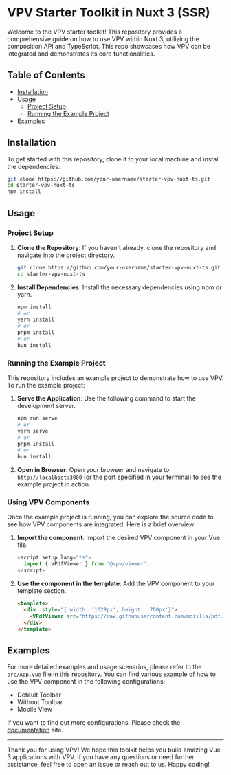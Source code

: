 # VPV Starter Toolkit in Nuxt 3 (SSR)

Welcome to the VPV starter toolkit! This repository provides a comprehensive guide on how to use VPV within Nuxt 3, utilizing the composition API and TypeScript. This repo showcases how VPV can be integrated and demonstrates its core functionalities.

## Table of Contents
- [Installation](#installation)
- [Usage](#usage)
  - [Project Setup](#project-setup)
  - [Running the Example Project](#running-the-example-project)
- [Examples](#examples)

## Installation

To get started with this repository, clone it to your local machine and install the dependencies:

```bash
git clone https://github.com/your-username/starter-vpv-nuxt-ts.git
cd starter-vpv-nuxt-ts
npm install
```

## Usage

### Project Setup

1. **Clone the Repository**: If you haven't already, clone the repository and navigate into the project directory.

    ```bash
    git clone https://github.com/your-username/starter-vpv-nuxt-ts.git
    cd starter-vpv-nuxt-ts
    ```

2. **Install Dependencies**: Install the necessary dependencies using npm or yarn.

    ```bash
    npm install
    # or
    yarn install
    # or
    pnpm install
    # or
    bun install
    ```

### Running the Example Project

This repository includes an example project to demonstrate how to use VPV. To run the example project:

1. **Serve the Application**: Use the following command to start the development server.

    ```bash
    npm run serve
    # or
    yarn serve
    # or
    pnpm install
    # or
    bun install
    ```

2. **Open in Browser**: Open your browser and navigate to `http://localhost:3000` (or the port specified in your terminal) to see the example project in action.

### Using VPV Components

Once the example project is running, you can explore the source code to see how VPV components are integrated. Here is a brief overview:

1. **Import the component**: Import the desired VPV component in your Vue file.

    ```js
    <script setup lang="ts">
      import { VPdfViewer } from '@vpv/viewer';
    </script>
    ```

2. **Use the component in the template**: Add the VPV component to your template section.

    ```html
    <template>
      <div :style="{ width: '1028px', height: '700px'}">
        <VPdfViewer src="https://raw.githubusercontent.com/mozilla/pdf.js/ba2edeae/web/compressed.tracemonkey-pldi-09.pdf" />
      </div>
    </template>
    ```

## Examples

For more detailed examples and usage scenarios, please refer to the `src/App.vue` file in this repository. You can find various example of how to use the VPV component in the following configurations:
 - Default Toolbar
 - Without Toolbar
 - Mobile View

If you want to find out more configurations. Please check the [documentation](https://docs-vue-pdf-viewer.logicspark.com) site.

---

Thank you for using VPV! We hope this toolkit helps you build amazing Vue 3 applications with VPV. If you have any questions or need further assistance, feel free to open an issue or reach out to us. Happy coding!